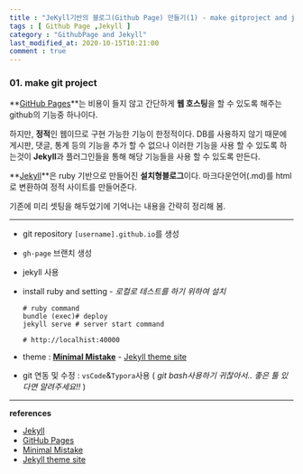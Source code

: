 ```yaml
---
title : "JeKyll기반의 블로그(Github Page) 만들기(1) - make gitproject and jekyll setting"
tags : [ Github Page ,Jekyll ]
category : "GithubPage and Jekyll"
last_modified_at: 2020-10-15T10:21:00
comment : true
---
```


### 01. make git project

 **[GitHub Pages](https://pages.github.com/)**는 비용이 들지 않고 간단하게 **웹 호스팅**을 할 수 있도록 해주는 github의 기능중 하나이다.

하지만, **정적**인 웹이므로 구현 가능한 기능이 한정적이다. DB를 사용하지 않기 때문에 게시판, 댓글, 통계 등의 기능을 추가 할 수 없으나 이러한 기능을 사용 할 수 있도록 하는것이 **Jekyll**과 플러그인들을 통해 해당 기능들을 사용 할 수 있도록 만든다.

**[Jekyll](https://jekyllrb.com/)**은 ruby 기반으로 만들어진 **설치형블로그**이다. 마크다운언어(.md)를 html로 변환하여 정적 사이트를 만들어준다.

기존에 미리 셋팅을 해두었기에 기억나는 내용을 간략히 정리해 봄.

----

- git repository `[username].github.io`를 생성

- `gh-page` 브랜치 생성

- jekyll 사용

- install ruby and setting - *로컬로 테스트를 하기 위하여 설치*

  ```shell
  # ruby command
  bundle (exec)# deploy
  jekyll serve # server start command
  
  # http://localhist:40000
  ```

- theme : **[Minimal Mistake](https://mmistakes.github.io/minimal-mistakes/)** - [Jekyll theme site](http://jekyllthemes.org/)

- git 연동 및 수정 : `vsCode`&`Typora`사용 ( *git bash사용하기 귀찮아서.. 좋은 툴 있다면 알려주세요!!* ) 



----

**references**

- [Jekyll](https://jekyllrb.com/)
- [GitHub Pages](https://pages.github.com/)
- [Minimal Mistake](https://mmistakes.github.io/minimal-mistakes/)
- [Jekyll theme site](http://jekyllthemes.org/)

